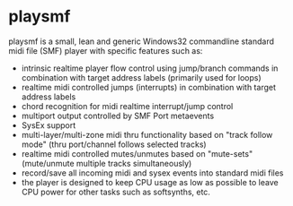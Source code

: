 # playsmf

playsmf is a small, lean and generic Windows32 commandline standard midi file (SMF) player with specific features such as:

- intrinsic realtime player flow control using jump/branch commands in combination with target address labels (primarily used for loops)
- realtime midi controlled jumps (interrupts) in combination with target address labels
- chord recognition for midi realtime interrupt/jump control
- multiport output controlled by SMF Port metaevents
- SysEx support
- multi-layer/multi-zone midi thru functionality based on "track follow mode" (thru port/channel follows selected tracks)
- realtime midi controlled mutes/unmutes based on "mute-sets" (mute/unmute multiple tracks simultaneously)
- record/save all incoming midi and sysex events into standard midi files
- the player is designed to keep CPU usage as low as possible to leave CPU power for other tasks such as softsynths, etc.
